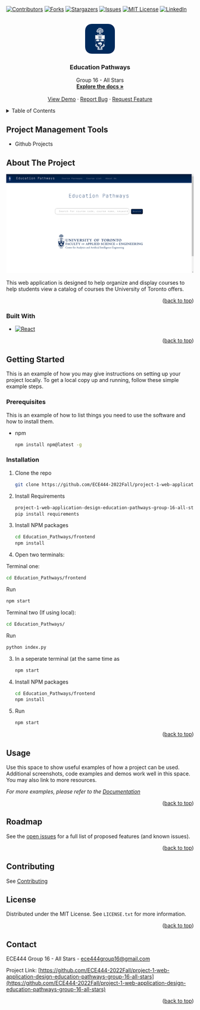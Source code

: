 <!-- Improved compatibility of back to top link: See: https://github.com/othneildrew/Best-README-Template/pull/73 -->
<a name="readme-top"></a>
<!--
*** Thanks for checking out the Best-README-Template. If you have a suggestion
*** that would make this better, please fork the repo and create a pull request
*** or simply open an issue with the tag "enhancement".
*** Don't forget to give the project a star!
*** Thanks again! Now go create something AMAZING! :D
-->



<!-- PROJECT SHIELDS -->
<!--
*** I'm using markdown "reference style" links for readability.
*** Reference links are enclosed in brackets [ ] instead of parentheses ( ).
*** See the bottom of this document for the declaration of the reference variables
*** for contributors-url, forks-url, etc. This is an optional, concise syntax you may use.
*** https://www.markdownguide.org/basic-syntax/#reference-style-links
-->
[![Contributors][contributors-shield]][contributors-url]
[![Forks][forks-shield]][forks-url]
[![Stargazers][stars-shield]][stars-url]
[![Issues][issues-shield]][issues-url]
[![MIT License][license-shield]][license-url]
[![LinkedIn][linkedin-shield]][linkedin-url]



<!-- PROJECT LOGO -->
<br />
<div align="center">
  <a href="https://github.com/ECE444-2022Fall/project-1-web-application-design-education-pathways-group-16-all-stars">
    <img src="images/logo.png" alt="Logo" width="80" height="80">
  </a>

<h3 align="center">Education Pathways</h3>

  <p align="center">
    Group 16 - All Stars
    <br />
    <a href="https://github.com/ECE444-2022Fall/project-1-web-application-design-education-pathways-group-16-all-stars"><strong>Explore the docs »</strong></a>
    <br />
    <br />
    <a href="images/Demo">View Demo</a>
    ·
    <a href="https://github.com/ECE444-2022Fall/project-1-web-application-design-education-pathways-group-16-all-stars/issues">Report Bug</a>
    ·
    <a href="https://github.com/ECE444-2022Fall/project-1-web-application-design-education-pathways-group-16-all-stars/issues">Request Feature</a>
  </p>
</div>



<!-- TABLE OF CONTENTS -->
<details>
  <summary>Table of Contents</summary>
  <ol>
    <li>
      <a href="#project-management-tools">Project Management Tools</a>
    </li>
    <li>
      <a href="#about-the-project">About The Project</a>
      <ul>
        <li><a href="#built-with">Built With</a></li>
      </ul>
    </li>
    <li>
      <a href="#getting-started">Getting Started</a>
      <ul>
        <li><a href="#prerequisites">Prerequisites</a></li>
        <li><a href="#installation">Installation</a></li>
      </ul>
    </li>
    <li><a href="#usage">Usage</a></li>
    <li><a href="#roadmap">Roadmap</a></li>
    <li><a href="#contributing">Contributing</a></li>
    <li><a href="#license">License</a></li>
    <li><a href="#contact">Contact</a></li>
    <li><a href="#acknowledgments">Acknowledgments</a></li>
  </ol>
</details>

<!-- Project Management Tools -->
## Project Management Tools
- Github Projects

<!-- ABOUT THE PROJECT -->
## About The Project

<div align="center">
  <a href="https://github.com/ECE444-2022Fall/project-1-web-application-design-education-pathways-group-16-all-stars">
      <img src="images/Frontend.png" alt="Logo" width="1000vw" height="auto">
    </a>
</div>

This web application is designed to help organize and display courses to help students view a catalog of courses the University of Toronto offers.

<p align="right">(<a href="#readme-top">back to top</a>)</p>



### Built With

* [![React][React.js]][React-url]

<p align="right">(<a href="#readme-top">back to top</a>)</p>



<!-- GETTING STARTED -->
## Getting Started

This is an example of how you may give instructions on setting up your project locally.
To get a local copy up and running, follow these simple example steps.

### Prerequisites

This is an example of how to list things you need to use the software and how to install them.
* npm
  ```sh
  npm install npm@latest -g
  ```

### Installation

1. Clone the repo
   ```sh
   git clone https://github.com/ECE444-2022Fall/project-1-web-application-design-education-pathways-group-16-all-stars.git

   ```
2. Install Requirements
   ```sh
   project-1-web-application-design-education-pathways-group-16-all-stars/
   pip install requirements

   ```
3. Install NPM packages
   ```sh
   cd Education_Pathways/frontend
   npm install
   ```
4. Open two terminals:

  Terminal one:
  ```sh
  cd Education_Pathways/frontend
  ```

  Run
  ```bash
  npm start
  ```

  Terminal two (If using local):
  ```sh
  cd Education_Pathways/
  ```

  Run
  ```bash
  python index.py
  ```

3. 
   In a seperate terminal (at the same time as 
   ```bash
   npm start
   ```
2. Install NPM packages
   ```sh
   cd Education_Pathways/frontend
   npm install
   ```
3. Run
   ```bash
   npm start
   ```
   
<p align="right">(<a href="#readme-top">back to top</a>)</p>



<!-- USAGE EXAMPLES -->
## Usage

Use this space to show useful examples of how a project can be used. Additional screenshots, code examples and demos work well in this space. You may also link to more resources.

_For more examples, please refer to the [Documentation](https://example.com)_

<p align="right">(<a href="#readme-top">back to top</a>)</p>



<!-- ROADMAP -->
## Roadmap

See the [open issues](https://github.com/ECE444-2022Fall/project-1-web-application-design-education-pathways-group-16-all-stars/issues) for a full list of proposed features (and known issues).

<p align="right">(<a href="#readme-top">back to top</a>)</p>



<!-- CONTRIBUTING -->
## Contributing

See [Contributing](https://github.com/ECE444-2022Fall/project-1-web-application-design-education-pathways-group-16-all-stars/blob/main/Contribution.md)

<!-- LICENSE -->
## License

Distributed under the MIT License. See `LICENSE.txt` for more information.

<p align="right">(<a href="#readme-top">back to top</a>)</p>



<!-- CONTACT -->
## Contact

ECE444 Group 16 - All Stars - ece444group16@gmail.com

Project Link: [https://github.com/ECE444-2022Fall/project-1-web-application-design-education-pathways-group-16-all-stars](https://github.com/ECE444-2022Fall/project-1-web-application-design-education-pathways-group-16-all-stars)

<p align="right">(<a href="#readme-top">back to top</a>)</p>



<!-- MARKDOWN LINKS & IMAGES -->
<!-- https://www.markdownguide.org/basic-syntax/#reference-style-links -->
[contributors-shield]: https://img.shields.io/github/contributors/ECE444-2022Fall/project-1-web-application-design-education-pathways-group-16-all-stars.svg?style=for-the-badge
[contributors-url]: https://github.com/ECE444-2022Fall/project-1-web-application-design-education-pathways-group-16-all-stars/graphs/contributors
[forks-shield]: https://img.shields.io/github/forks/ECE444-2022Fall/project-1-web-application-design-education-pathways-group-16-all-stars.svg?style=for-the-badge
[forks-url]: https://github.com/ECE444-2022Fall/project-1-web-application-design-education-pathways-group-16-all-stars/network/members
[stars-shield]: https://img.shields.io/github/stars/ECE444-2022Fall/project-1-web-application-design-education-pathways-group-16-all-stars.svg?style=for-the-badge
[stars-url]: https://github.com/ECE444-2022Fall/project-1-web-application-design-education-pathways-group-16-all-stars/stargazers
[issues-shield]: https://img.shields.io/github/issues/ECE444-2022Fall/project-1-web-application-design-education-pathways-group-16-all-stars.svg?style=for-the-badge
[issues-url]: https://github.com/ECE444-2022Fall/project-1-web-application-design-education-pathways-group-16-all-stars/issues
[license-shield]: https://img.shields.io/github/license/ECE444-2022Fall/project-1-web-application-design-education-pathways-group-16-all-stars.svg?style=for-the-badge
[license-url]: https://github.com/ECE444-2022Fall/project-1-web-application-design-education-pathways-group-16-all-stars/blob/master/LICENSE.txt
[linkedin-shield]: https://img.shields.io/badge/-LinkedIn-black.svg?style=for-the-badge&logo=linkedin&colorB=555
[linkedin-url]: https://linkedin.com/in/linkedin_username
[product-screenshot]: images/screenshot.png
[Next.js]: https://img.shields.io/badge/next.js-000000?style=for-the-badge&logo=nextdotjs&logoColor=white
[Next-url]: https://nextjs.org/
[React.js]: https://img.shields.io/badge/React-20232A?style=for-the-badge&logo=react&logoColor=61DAFB
[React-url]: https://reactjs.org/
[Vue.js]: https://img.shields.io/badge/Vue.js-35495E?style=for-the-badge&logo=vuedotjs&logoColor=4FC08D
[Vue-url]: https://vuejs.org/
[Angular.io]: https://img.shields.io/badge/Angular-DD0031?style=for-the-badge&logo=angular&logoColor=white
[Angular-url]: https://angular.io/
[Svelte.dev]: https://img.shields.io/badge/Svelte-4A4A55?style=for-the-badge&logo=svelte&logoColor=FF3E00
[Svelte-url]: https://svelte.dev/
[Laravel.com]: https://img.shields.io/badge/Laravel-FF2D20?style=for-the-badge&logo=laravel&logoColor=white
[Laravel-url]: https://laravel.com
[Bootstrap.com]: https://img.shields.io/badge/Bootstrap-563D7C?style=for-the-badge&logo=bootstrap&logoColor=white
[Bootstrap-url]: https://getbootstrap.com
[JQuery.com]: https://img.shields.io/badge/jQuery-0769AD?style=for-the-badge&logo=jquery&logoColor=white
[JQuery-url]: https://jquery.com 
